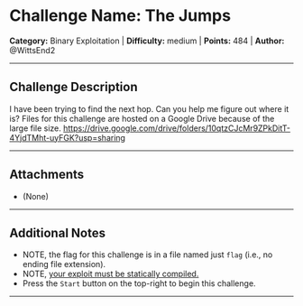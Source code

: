 # Challenge Name: The Jumps

**Category:** Binary Exploitation | **Difficulty:** medium | **Points:** 484 | **Author:** @WittsEnd2

---

## Challenge Description

I have been trying to find the next hop. Can you help me figure out where it is?
Files for this challenge are hosted on a Google Drive because of the large file size.
https://drive.google.com/drive/folders/10qtzCJcMr9ZPkDitT-4YjdTMht-uyFGK?usp=sharing

---

## Attachments

- (None)

---

## Additional Notes

* NOTE, the flag for this challenge is in a file named just `flag` (i.e., no ending file extension).
* NOTE, <u>your exploit must be statically compiled.</u>
* Press the `Start` button on the top-right to begin this challenge.

---